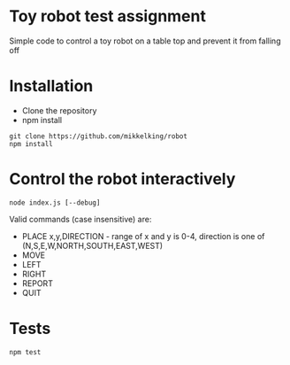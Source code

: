 # Toy robot test assignment

Simple code to control a toy robot on a table top and prevent it from falling off

# Installation

  * Clone the repository 
  * npm install

```
git clone https://github.com/mikkelking/robot
npm install
```

# Control the robot interactively

```
node index.js [--debug]
```

Valid commands (case insensitive) are:
  * PLACE x,y,DIRECTION - range of x and y is 0-4, direction is one of (N,S,E,W,NORTH,SOUTH,EAST,WEST)
  * MOVE
  * LEFT
  * RIGHT
  * REPORT
  * QUIT

# Tests

```
npm test
```

